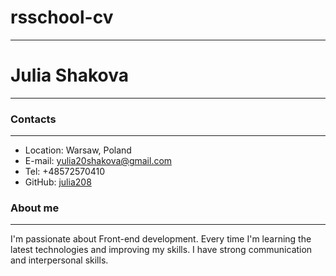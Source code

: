 # rsschool-cv
---
# Julia Shakova
---
### Contacts
---
* Location: Warsaw, Poland
* E-mail: yulia20shakova@gmail.com
* Tel: +48572570410
* GitHub: [julia208](https://github.com/julia208)
### About me
---
I'm passionate about Front-end development. Every time I'm learning the latest technologies and improving my skills. I have strong communication and interpersonal skills.